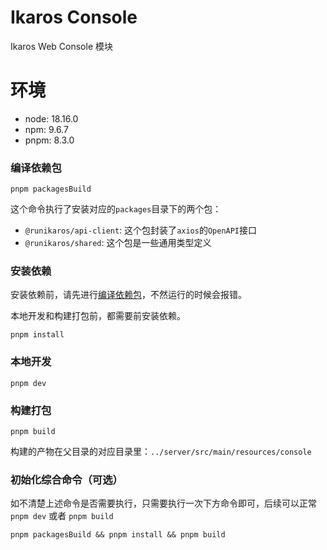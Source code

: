 # Ikaros Console

Ikaros Web Console 模块

# 环境

- node: 18.16.0
- npm: 9.6.7
- pnpm: 8.3.0

### 编译依赖包

```
pnpm packagesBuild
```

这个命令执行了安装对应的`packages`目录下的两个包：

- `@runikaros/api-client`: 这个包封装了`axios`的`OpenAPI`接口
- `@runikaros/shared`: 这个包是一些通用类型定义


### 安装依赖

安装依赖前，请先进行[编译依赖包](#编译依赖包)，不然运行的时候会报错。

本地开发和构建打包前，都需要前安装依赖。

```
pnpm install
```

### 本地开发

```
pnpm dev
```

### 构建打包

```
pnpm build
```

构建的产物在父目录的对应目录里：`../server/src/main/resources/console`

### 初始化综合命令（可选）

如不清楚上述命令是否需要执行，只需要执行一次下方命令即可，后续可以正常`pnpm dev` 或者 `pnpm build`

```
pnpm packagesBuild && pnpm install && pnpm build
```
